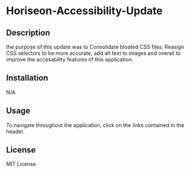 # Horiseon-Accessibility-Update

## Description

the purpose of this update was to Consolidate bloated CSS files, Reasign CSS selectors to be more accurate, add alt text to images and overall to improve the accesability features of this application.

## Installation

N/A

## Usage

To navigate throughout the application, click on the links contained in the header.


## License

MIT License

